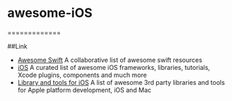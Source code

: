 # awesome-iOS
=============

##Link
* [Awesome Swift](https://github.com/matteocrippa/awesome-swift) A collaborative list of awesome swift resources
* [iOS](https://github.com/vsouza/awesome-ios/find/master) A curated list of awesome iOS frameworks, libraries, tutorials, Xcode plugins, components and much more
* [Library and tools for iOS](https://github.com/joeljfischer/awesome-apple/blob/master/README.md) A list of awesome 3rd party libraries and tools for Apple platform development, iOS and Mac

